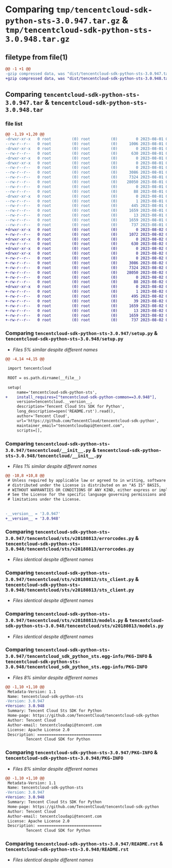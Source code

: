 # Comparing `tmp/tencentcloud-sdk-python-sts-3.0.947.tar.gz` & `tmp/tencentcloud-sdk-python-sts-3.0.948.tar.gz`

## filetype from file(1)

```diff
@@ -1 +1 @@
-gzip compressed data, was "dist/tencentcloud-sdk-python-sts-3.0.947.tar", last modified: Tue Aug  1 00:55:44 2023, max compression
+gzip compressed data, was "dist/tencentcloud-sdk-python-sts-3.0.948.tar", last modified: Wed Aug  2 00:37:11 2023, max compression
```

## Comparing `tencentcloud-sdk-python-sts-3.0.947.tar` & `tencentcloud-sdk-python-sts-3.0.948.tar`

### file list

```diff
@@ -1,19 +1,20 @@
-drwxr-xr-x   0 root         (0) root         (0)        0 2023-08-01 00:55:44.000000 tencentcloud-sdk-python-sts-3.0.947/
--rw-r--r--   0 root         (0) root         (0)     1006 2023-08-01 00:55:44.000000 tencentcloud-sdk-python-sts-3.0.947/setup.py
-drwxr-xr-x   0 root         (0) root         (0)        0 2023-08-01 00:55:44.000000 tencentcloud-sdk-python-sts-3.0.947/tencentcloud/
--rw-r--r--   0 root         (0) root         (0)      630 2023-08-01 00:55:44.000000 tencentcloud-sdk-python-sts-3.0.947/tencentcloud/__init__.py
-drwxr-xr-x   0 root         (0) root         (0)        0 2023-08-01 00:55:44.000000 tencentcloud-sdk-python-sts-3.0.947/tencentcloud/sts/
-drwxr-xr-x   0 root         (0) root         (0)        0 2023-08-01 00:55:44.000000 tencentcloud-sdk-python-sts-3.0.947/tencentcloud/sts/v20180813/
--rw-r--r--   0 root         (0) root         (0)        0 2023-08-01 00:55:44.000000 tencentcloud-sdk-python-sts-3.0.947/tencentcloud/sts/v20180813/__init__.py
--rw-r--r--   0 root         (0) root         (0)     3086 2023-08-01 00:55:44.000000 tencentcloud-sdk-python-sts-3.0.947/tencentcloud/sts/v20180813/errorcodes.py
--rw-r--r--   0 root         (0) root         (0)     7324 2023-08-01 00:55:44.000000 tencentcloud-sdk-python-sts-3.0.947/tencentcloud/sts/v20180813/sts_client.py
--rw-r--r--   0 root         (0) root         (0)    28050 2023-08-01 00:55:44.000000 tencentcloud-sdk-python-sts-3.0.947/tencentcloud/sts/v20180813/models.py
--rw-r--r--   0 root         (0) root         (0)        0 2023-08-01 00:55:44.000000 tencentcloud-sdk-python-sts-3.0.947/tencentcloud/sts/__init__.py
--rw-r--r--   0 root         (0) root         (0)       88 2023-08-01 00:55:44.000000 tencentcloud-sdk-python-sts-3.0.947/setup.cfg
-drwxr-xr-x   0 root         (0) root         (0)        0 2023-08-01 00:55:44.000000 tencentcloud-sdk-python-sts-3.0.947/tencentcloud_sdk_python_sts.egg-info/
--rw-r--r--   0 root         (0) root         (0)        1 2023-08-01 00:55:44.000000 tencentcloud-sdk-python-sts-3.0.947/tencentcloud_sdk_python_sts.egg-info/dependency_links.txt
--rw-r--r--   0 root         (0) root         (0)      445 2023-08-01 00:55:44.000000 tencentcloud-sdk-python-sts-3.0.947/tencentcloud_sdk_python_sts.egg-info/SOURCES.txt
--rw-r--r--   0 root         (0) root         (0)     1659 2023-08-01 00:55:44.000000 tencentcloud-sdk-python-sts-3.0.947/tencentcloud_sdk_python_sts.egg-info/PKG-INFO
--rw-r--r--   0 root         (0) root         (0)       13 2023-08-01 00:55:44.000000 tencentcloud-sdk-python-sts-3.0.947/tencentcloud_sdk_python_sts.egg-info/top_level.txt
--rw-r--r--   0 root         (0) root         (0)     1659 2023-08-01 00:55:44.000000 tencentcloud-sdk-python-sts-3.0.947/PKG-INFO
--rw-r--r--   0 root         (0) root         (0)      737 2023-08-01 00:55:44.000000 tencentcloud-sdk-python-sts-3.0.947/README.rst
+drwxr-xr-x   0 root         (0) root         (0)        0 2023-08-02 00:37:11.000000 tencentcloud-sdk-python-sts-3.0.948/
+-rw-r--r--   0 root         (0) root         (0)     1072 2023-08-02 00:37:11.000000 tencentcloud-sdk-python-sts-3.0.948/setup.py
+drwxr-xr-x   0 root         (0) root         (0)        0 2023-08-02 00:37:11.000000 tencentcloud-sdk-python-sts-3.0.948/tencentcloud/
+-rw-r--r--   0 root         (0) root         (0)      630 2023-08-02 00:37:11.000000 tencentcloud-sdk-python-sts-3.0.948/tencentcloud/__init__.py
+drwxr-xr-x   0 root         (0) root         (0)        0 2023-08-02 00:37:11.000000 tencentcloud-sdk-python-sts-3.0.948/tencentcloud/sts/
+drwxr-xr-x   0 root         (0) root         (0)        0 2023-08-02 00:37:11.000000 tencentcloud-sdk-python-sts-3.0.948/tencentcloud/sts/v20180813/
+-rw-r--r--   0 root         (0) root         (0)        0 2023-08-02 00:37:11.000000 tencentcloud-sdk-python-sts-3.0.948/tencentcloud/sts/v20180813/__init__.py
+-rw-r--r--   0 root         (0) root         (0)     3086 2023-08-02 00:37:11.000000 tencentcloud-sdk-python-sts-3.0.948/tencentcloud/sts/v20180813/errorcodes.py
+-rw-r--r--   0 root         (0) root         (0)     7324 2023-08-02 00:37:11.000000 tencentcloud-sdk-python-sts-3.0.948/tencentcloud/sts/v20180813/sts_client.py
+-rw-r--r--   0 root         (0) root         (0)    28050 2023-08-02 00:37:11.000000 tencentcloud-sdk-python-sts-3.0.948/tencentcloud/sts/v20180813/models.py
+-rw-r--r--   0 root         (0) root         (0)        0 2023-08-02 00:37:11.000000 tencentcloud-sdk-python-sts-3.0.948/tencentcloud/sts/__init__.py
+-rw-r--r--   0 root         (0) root         (0)       88 2023-08-02 00:37:11.000000 tencentcloud-sdk-python-sts-3.0.948/setup.cfg
+drwxr-xr-x   0 root         (0) root         (0)        0 2023-08-02 00:37:11.000000 tencentcloud-sdk-python-sts-3.0.948/tencentcloud_sdk_python_sts.egg-info/
+-rw-r--r--   0 root         (0) root         (0)        1 2023-08-02 00:37:11.000000 tencentcloud-sdk-python-sts-3.0.948/tencentcloud_sdk_python_sts.egg-info/dependency_links.txt
+-rw-r--r--   0 root         (0) root         (0)      495 2023-08-02 00:37:11.000000 tencentcloud-sdk-python-sts-3.0.948/tencentcloud_sdk_python_sts.egg-info/SOURCES.txt
+-rw-r--r--   0 root         (0) root         (0)       39 2023-08-02 00:37:11.000000 tencentcloud-sdk-python-sts-3.0.948/tencentcloud_sdk_python_sts.egg-info/requires.txt
+-rw-r--r--   0 root         (0) root         (0)     1659 2023-08-02 00:37:11.000000 tencentcloud-sdk-python-sts-3.0.948/tencentcloud_sdk_python_sts.egg-info/PKG-INFO
+-rw-r--r--   0 root         (0) root         (0)       13 2023-08-02 00:37:11.000000 tencentcloud-sdk-python-sts-3.0.948/tencentcloud_sdk_python_sts.egg-info/top_level.txt
+-rw-r--r--   0 root         (0) root         (0)     1659 2023-08-02 00:37:11.000000 tencentcloud-sdk-python-sts-3.0.948/PKG-INFO
+-rw-r--r--   0 root         (0) root         (0)      737 2023-08-02 00:37:11.000000 tencentcloud-sdk-python-sts-3.0.948/README.rst
```

### Comparing `tencentcloud-sdk-python-sts-3.0.947/setup.py` & `tencentcloud-sdk-python-sts-3.0.948/setup.py`

 * *Files 5% similar despite different names*

```diff
@@ -4,14 +4,15 @@
 
 import tencentcloud
 
 ROOT = os.path.dirname(__file__)
 
 setup(
     name='tencentcloud-sdk-python-sts',
+    install_requires=["tencentcloud-sdk-python-common==3.0.948"],
     version=tencentcloud.__version__,
     description='Tencent Cloud Sts SDK for Python',
     long_description=open('README.rst').read(),
     author='Tencent Cloud',
     url='https://github.com/TencentCloud/tencentcloud-sdk-python',
     maintainer_email="tencentcloudapi@tencent.com",
     scripts=[],
```

### Comparing `tencentcloud-sdk-python-sts-3.0.947/tencentcloud/__init__.py` & `tencentcloud-sdk-python-sts-3.0.948/tencentcloud/__init__.py`

 * *Files 1% similar despite different names*

```diff
@@ -10,8 +10,8 @@
 # Unless required by applicable law or agreed to in writing, software
 # distributed under the License is distributed on an "AS IS" BASIS,
 # WITHOUT WARRANTIES OR CONDITIONS OF ANY KIND, either express or implied.
 # See the License for the specific language governing permissions and
 # limitations under the License.
 
 
-__version__ = '3.0.947'
+__version__ = '3.0.948'
```

### Comparing `tencentcloud-sdk-python-sts-3.0.947/tencentcloud/sts/v20180813/errorcodes.py` & `tencentcloud-sdk-python-sts-3.0.948/tencentcloud/sts/v20180813/errorcodes.py`

 * *Files identical despite different names*

### Comparing `tencentcloud-sdk-python-sts-3.0.947/tencentcloud/sts/v20180813/sts_client.py` & `tencentcloud-sdk-python-sts-3.0.948/tencentcloud/sts/v20180813/sts_client.py`

 * *Files identical despite different names*

### Comparing `tencentcloud-sdk-python-sts-3.0.947/tencentcloud/sts/v20180813/models.py` & `tencentcloud-sdk-python-sts-3.0.948/tencentcloud/sts/v20180813/models.py`

 * *Files identical despite different names*

### Comparing `tencentcloud-sdk-python-sts-3.0.947/tencentcloud_sdk_python_sts.egg-info/PKG-INFO` & `tencentcloud-sdk-python-sts-3.0.948/tencentcloud_sdk_python_sts.egg-info/PKG-INFO`

 * *Files 8% similar despite different names*

```diff
@@ -1,10 +1,10 @@
 Metadata-Version: 1.1
 Name: tencentcloud-sdk-python-sts
-Version: 3.0.947
+Version: 3.0.948
 Summary: Tencent Cloud Sts SDK for Python
 Home-page: https://github.com/TencentCloud/tencentcloud-sdk-python
 Author: Tencent Cloud
 Author-email: tencentcloudapi@tencent.com
 License: Apache License 2.0
 Description: ============================
         Tencent Cloud SDK for Python
```

### Comparing `tencentcloud-sdk-python-sts-3.0.947/PKG-INFO` & `tencentcloud-sdk-python-sts-3.0.948/PKG-INFO`

 * *Files 8% similar despite different names*

```diff
@@ -1,10 +1,10 @@
 Metadata-Version: 1.1
 Name: tencentcloud-sdk-python-sts
-Version: 3.0.947
+Version: 3.0.948
 Summary: Tencent Cloud Sts SDK for Python
 Home-page: https://github.com/TencentCloud/tencentcloud-sdk-python
 Author: Tencent Cloud
 Author-email: tencentcloudapi@tencent.com
 License: Apache License 2.0
 Description: ============================
         Tencent Cloud SDK for Python
```

### Comparing `tencentcloud-sdk-python-sts-3.0.947/README.rst` & `tencentcloud-sdk-python-sts-3.0.948/README.rst`

 * *Files identical despite different names*

